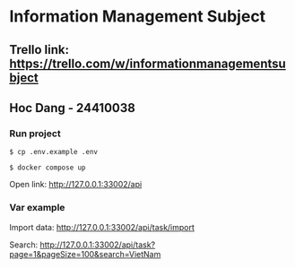 # Information Management Subject
## Trello link: https://trello.com/w/informationmanagementsubject


## Hoc Dang - 24410038

### Run project

```
$ cp .env.example .env

$ docker compose up
```

Open link: http://127.0.0.1:33002/api

### Var example

Import data: http://127.0.0.1:33002/api/task/import

Search: http://127.0.0.1:33002/api/task?page=1&pageSize=100&search=VietNam